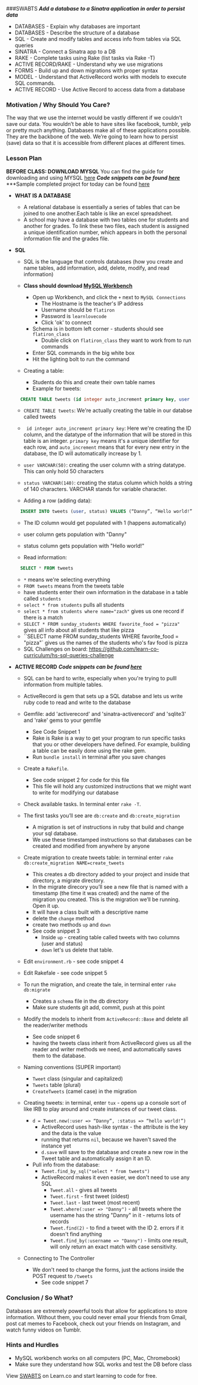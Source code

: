 ###SWABTS
***Add a database to a Sinatra application in order to persist data***

  + DATABASES - Explain why databases are important 
  + DATABASES - Describe the structure of a database
  + SQL - Create and modify tables and access info from tables via SQL queries
  + SINATRA - Connect a Sinatra app to a DB
  + RAKE - Complete tasks using Rake (list tasks via Rake -T)
  + ACTIVE RECORD/RAKE - Understand why we use migrations
  + FORMS -  Build up and down migrations with proper syntax
  + MODEL - Understand that ActiveRecord works with models to execute SQL commands.
  + ACTIVE RECORD - Use Active Record to access data from a database

### Motivation / Why Should You Care?
The way that we use the internet would be vastly different if we couldn’t save our data. You wouldn’t be able to have sites like facebook, tumblr, yelp or pretty much anything. Databases make all of these applications possible. They are the backbone of the web. We’re going to learn how to persist (save) data so that it is accessible from different places at different times.

### Lesson Plan
**BEFORE CLASS: DOWNLOAD MYSQL** You can find the guide for downloading and using MYSQL [here](https://github.com/learn-co-curriculum/hs-ruby2-teachers-guide-mysql-setup)
***Code snippets can be found [here](https://github.com/learn-co-curriculum/hs-week-3-code-snippets)***
***Sample completed project for today can be found [here](https://github.com/learn-co-curriculum/hs-advanced-ruby-sinatra-template/tree/week-3)


+ **WHAT IS A DATABASE**
  * A relational database is essentially a series of tables that can be joined to one another.Each table is like an excel spreadsheet.
  *  A school may have a database with two tables one for students and another for grades. To link these two files, each student is assigned a unique identification number, which appears in both the personal information file and the grades file.

+ **SQL**
  * SQL is the language that controls databases (how you create and name tables, add information, add, delete, modify, and read information)
  * **Class should download [MySQL Workbench](http://dev.mysql.com/downloads/workbench/)**
    * Open up Workbench, and click the `+` next to `MySQL Connections`
      * The Hostname is the teacher's IP address
      * Username should be `flatiron` 
      * Password is `learnlovecode`
      * Click 'ok' to connect
    * Schema is in bottom left corner - students should see `flatiron_class`
      * Double click on `flatiron_class` they want to work from to run commands
    * Enter SQL commands in the big white box
    * Hit the lighting bolt to run the command

  * Creating a table:
    * Students do this and create their own table names
    * Example for tweets:
  ```sql
    CREATE TABLE tweets (id integer auto_increment primary key, user VARCHAR(50), status VARCHAR(140)); 
  ```
    * `CREATE TABLE tweets`: We're actually creating the table in our databse called tweets
    * ` id integer auto_increment primary key`: Here we're creating the ID column, and the datatype of the information that will be stored in this table is an integer. `primary key` means it's a unique identifier for each row, and `auto_increment` means that for every new entry in the database, the ID will automatically increase by 1. 
    * `user VARCHAR(50)`: creating the user column with a string datatype. This can only hold 50 characters
    * `status VARCHAR(140)`: creating the status column which holds a string of 140 characters. VARCHAR stands for variable character.
  
  * Adding a row (adding data):
  ```sql
    INSERT INTO tweets (user, status) VALUES (“Danny”, “Hello world!”);
  ```
    * The ID column would get populated with 1 (happens automatically)
    * user column gets population with "Danny"
    * status column gets population with "Hello world!"

  * Read information:
  ```sql
    SELECT * FROM tweets 
  ```
    * `*` means we're selecting everything
    * `FROM tweets` means from the tweets table
  * have students enter their own information in the database in a table called `students`
  * `select * from students` pulls all students
  * `select * from students where name="zach"` gives us one record if there is a match
  * `SELECT * FROM sunday_students WHERE favorite_food = "pizza"` gives all info about all students that like pizza
  * ``SELECT name FROM sunday_students WHERE favorite_food = "pizza"` gives us the names of the students who's fav food is pizza
  * SQL Challenges on board: https://github.com/learn-co-curriculum/hs-sql-queries-challenge 

+ **ACTIVE RECORD**
  ***Code snippets can be found [here](https://github.com/learn-co-curriculum/hs-week-3-code-snippets)***
  * SQL can be hard to write, especially when you're trying to pulll information from multiple tables.
  * ActiveRecord is gem that sets up a SQL databse and lets us write ruby code to read and write to the database
  * Gemfile: add 'activerecord' and 'sinatra-activerecord' and 'sqlite3' and 'rake' gems to your gemfile
    * See Code Snippet 1
    * Rake is Rake is a way to get your program to run specific tasks that you or other developers have defined. For example, building a table can be easily done using the rake gem. 
    * Run `bundle install` in terminal after you save changes
  * Create a `Rakefile`.
    * See code snippet 2 for code for this file
    * This file will hold any customized instructions that we might want to write for modifying our database
  * Check available tasks. In terminal enter `rake -T`.
  * The first tasks you’ll see are `db:create` and `db:create_migration`
    * A migration is set of instructions in ruby that build and change your sql database. 
    * We use these timestamped instructions so that databases can be created and modified from anywhere by anyone
  * Create migration to create tweets table: in terminal enter `rake db:create_migration NAME=create_tweets`
    * This creates a db directory added to your project and inside that directory, a migrate directory. 
    * In the migrate direcory you’ll see a new file that is named with a timestamp (the time it was created) and the name of the migration you created. This is the migration we’ll be running. Open it up.
    * It will have a class built with a descriptive name
    * delete the `change` method
    * create two methods `up` and `down`
    * See code snippet 3
      * Inside `up` - creating table called tweets with two columns (user and status)
      * `down` let's us delete that table.
  * Edit `environment.rb` - see code snippet 4
  * Edit Rakefale - see code snippet 5
  * To run the migration, and create the tale, in terminal enter `rake db:migrate`
    * Creates a `schema` file in the db directory
    * Make sure students git add, commit, push at this point
  * Modify the models to inherit from `ActiveRecord::Base` and delete all the reader/writer methods
    * See code snippet 6
    * having the tweets class inherit from ActiveRecord gives us all the reader and writer methods we need, and automatically saves them to the database.
  * Naming conventions (SUPER important)
    * `Tweet` class (singular and capitalized)
    * `Tweets` table (plural)
    * `CreateTweets` (camel case) in the migration
  * Creating tweets: in terminal, enter `tux` - opens up a console sort of like IRB to play around and create instances of our tweet class.
    * `d = Tweet.new(:user => “Danny”, :status => “hello world!”)`
      * ActiveRecord uses hash-like syntax - the attribute is the key and the data is the value
      * running that returns `nil`, because we haven't saved the instance yet
      * `d.save` will save to the database and create a new row in the Tweet table and automatically assign it an ID.
    * Pull info from the database:
      * `Tweet.find_by_sql("select * from tweets")`
      * ActiveRecord makes it even easier, we don't need to use any SQL 
        * `Tweet.all` - gives all tweets
        * `Tweet.first` - first tweet (oldest)
        * `Tweet.last` - last tweet (most recent)
        * `Tweet.where(:user => "Danny")` - all tweets where the username has the string "Danny" in it - returns lots of records
        * `Tweet.find(2)` - to find a tweet with the ID 2. errors if it doesn't find anything
        * `Tweet.find_by(:username => "Danny")` - limits one result, will only return an exact match with case sensitivity.

  * Connecting to The Controller
    * We don't need to change the forms, just the actions inside the POST request to `/tweets`
      * See code snippet 7


### Conclusion / So What?
Databases are extremely powerful tools that allow for applications to store information. Without them, you could never email your friends from Gmail, post cat memes to Facebook, check out your friends on Instagram, and watch funny videos on Tumblr.


### Hints and Hurdles
+ MySQL workbench works on all computers (PC, Mac, Chromebook)
+ Make sure they understand how SQL works and test the DB before class


<p data-visibility='hidden'>View <a href='https://learn.co/lessons/hs-ruby2-teachers-guide-databases' title='SWABTS'>SWABTS</a> on Learn.co and start learning to code for free.</p>
